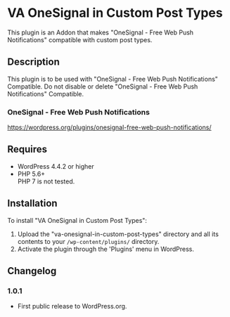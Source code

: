 VA OneSignal in Custom Post Types
==============================

This plugin is an Addon that makes "OneSignal - Free Web Push Notifications" compatible with custom post types.

## Description

This plugin is to be used with "OneSignal - Free Web Push Notifications" Compatible. Do not disable or delete "OneSignal - Free Web Push Notifications" Compatible.

### OneSignal - Free Web Push Notifications
https://wordpress.org/plugins/onesignal-free-web-push-notifications/

## Requires
* WordPress 4.4.2 or higher
* PHP 5.6+  
PHP 7 is not tested.

## Installation

To install "VA OneSignal in Custom Post Types":

1. Upload the "va-onesignal-in-custom-post-types" directory and all its contents to your `/wp-content/plugins/` directory.
2. Activate the plugin through the 'Plugins' menu in WordPress.

## Changelog

### 1.0.1
* First public release to WordPress.org.
